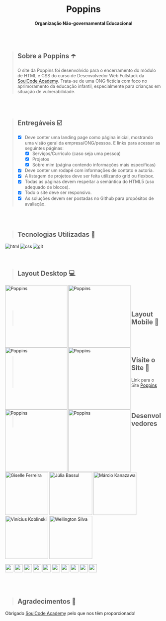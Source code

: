 
<h1 align="center">Poppins</h1>
<h4 align="center">Organização Não-governamental Educacional</h4>

<br>
<br>

> ## Sobre a Poppins ☂️
> O site da Poppins foi desenvolvido para o encerramento do módulo de HTML e CSS do curso de Desenvolvedor Web Fullstack da [SoulCode Academy](https://soulcodeacademy.org/).
Trata-se de uma ONG fictícia com foco no aprimoramento da educação infantil, especialmente para crianças em situação de vulnerabilidade.

<br>
<br>

> ## Entregáveis ☑️
> - [x] Deve conter uma landing page como página inicial, mostrando uma visão geral da empresa/ONG/pessoa. E links para acessar as seguintes páginas:
>    - [x] Serviços/Currículo (caso seja uma pessoa)
>    - [x] Projetos
>    - [x] Sobre mim (página contendo informações mais específicas)
> - [x] Deve conter um rodapé com informações de contato e autoria.
> - [x] A listagem de projetos deve ser feita utilizando grid ou flexbox.
> - [x] Todas as páginas devem respeitar a semântica do HTML5 (uso adequado de blocos).
> - [x] Todo o site deve ser responsivo.
> - [x] As soluções devem ser postadas no Github para propósitos de avaliação.

<br>
<br>

> ## Tecnologias Utilizadas 🧰

<p>
<img align="left" alt="html" src="https://img.shields.io/badge/HTML5-E34F26?style=for-the-badge&logo=html5&logoColor=white" />
<img align="left" align="left" alt="css" src="https://img.shields.io/badge/CSS3-1572B6?style=for-the-badge&logo=css3&logoColor=white" />
<img align="left" align="left" alt="git" src="https://img.shields.io/badge/Git-F05032?style=for-the-badge&logo=git&logoColor=white" />
</p>  

<br> 
<br>
<br>

> ## Layout Desktop 💻

<img align="left" alt="Poppins" src="" width="200px" />
<img align="left" alt="Poppins" src="" width="200px" />
<img align="left" alt="Poppins" src="" width="200px" />

<br>
<br>
<br>

> ## Layout Mobile 📱
> 
<img align="left" alt="Poppins" src="" width="200px" />
<img align="left" alt="Poppins" src="" width="200px" />
<img align="left" alt="Poppins" src="" width="200px" />

<br>
<br>
<br>  

> ## Visite o Site 🔗
> Link para o Site [Poppins]()

<br>
<br>

> ## Desenvolvedores

<p align="left">
<img src="https://i.postimg.cc/k5zggg1M/giselle-ferreira.png" width="138" title="Giselle Ferreira"/>
<img src="https://i.postimg.cc/qBX49wTv/julia-bassul.jpg" width="138" title="Júlia Bassul"/>
<img src="https://i.postimg.cc/65MwQQTs/marcio-kanazawa.jpg" width="138" title="Márcio Kanazawa"/>
<img src="https://i.postimg.cc/rm22H0Z4/vinicius-koblinski.jpg" width="138" title="Vinícius Koblinski"/>
<img src="https://i.postimg.cc/c1mGDJRK/wellington-silva.jpg" width="138" title="Wellington Silva"/>
</p>  

<p align="left">
<a href="https://github.com/giselle-ferreira" ><img src="https://img.shields.io/badge/-Github-lightgrey" height="26" ></a>
<a href="https://www.linkedin.com/in/giselleferreiras/" ><img src="https://img.shields.io/badge/-Linkedin-blue" height="26" ></a>   
<a href="https://github.com/jubassul" ><img src="https://img.shields.io/badge/-Github-lightgrey" height="26" ></a>
<a href="https://www.linkedin.com/in/juliabassul" ><img src="https://img.shields.io/badge/-Linkedin-blue" height="26" ></a>  
<a href="https://github.com/MHideki78/" ><img src="https://img.shields.io/badge/-Github-lightgrey" height="26" ></a> 
<a href="https://www.linkedin.com/in/márcio-hideki-kanazawa-33702aa1" ><img src="https://img.shields.io/badge/-Linkedin-blue" height="26" ></a>  
<a href="https://github.com/DeKoblinski/" ><img src="https://img.shields.io/badge/-Github-lightgrey" height="26" ></a>
<a href="www.linkedin.com/in/vinicius-koblinski-de-moraes" ><img src="https://img.shields.io/badge/-Linkedin-blue" height="26" ></a>   
<a align="left" href="https://github.com/welsda/" ><img src="https://img.shields.io/badge/-Github-lightgrey" height="26" ></a>
<a align="left" href="https://www.linkedin.com/in/wellington-silva-de-almeida-7537a3221/" ><img src="https://img.shields.io/badge/-Linkedin-blue" height="26" ></a>
</p>  

<br>
<br>

> ## Agradecimentos 💙

Obrigado [SoulCode Academy](https://soulcodeacademy.org) pelo que nos têm proporcionado!

